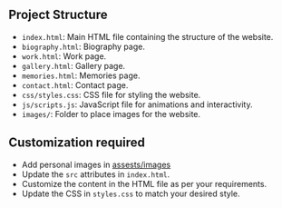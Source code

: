 ## Project Structure

- `index.html`: Main HTML file containing the structure of the website.
- `biography.html`: Biography page.
- `work.html`: Work page.
- `gallery.html`: Gallery page.
- `memories.html`: Memories page.
- `contact.html`: Contact page.
- `css/styles.css`: CSS file for styling the website.
- `js/scripts.js`: JavaScript file for animations and interactivity.
- `images/`: Folder to place images for the website.


## Customization required

- Add personal images in [assests/images](assests\images)
- Update the `src` attributes in `index.html`.
- Customize the content in the HTML file as per your requirements.
- Update the CSS in `styles.css` to match your desired style.
